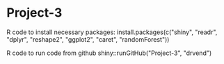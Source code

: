 # Project-3
R code to install necessary packages: 
install.packages(c("shiny", "readr", "dplyr", "reshape2", "ggplot2", "caret", "randomForest"))

R code to run code from github 
shiny::runGitHub("Project-3", "drvend")
